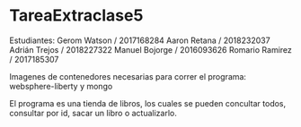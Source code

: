 # TareaExtraclase5

Estudiantes: 
  Gerom Watson / 2017168284 
  Aaron Retana / 2018232037  
  Adrián Trejos / 2018227322 
  Manuel Bojorge / 2016093626 
  Romario Ramirez / 2017185307 
 
Imagenes de contenedores necesarias para correr el programa: 
          websphere-liberty y mongo
          
El programa es una tienda de libros, los cuales se pueden concultar todos, consultar por id, sacar un libro o actualizarlo.

